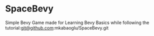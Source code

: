 # SpaceBevy

Simple Bevy Game made for Learning Bevy Basics while following the tutorial:git@github.com:mkabaoglu/SpaceBevy.git
